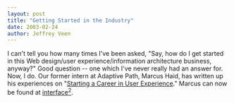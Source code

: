```yaml
---
layout: post
title: "Getting Started in the Industry"
date: 2003-02-24
author: Jeffrey Veen
---
```

I can't tell you how many times I've been asked, "Say, how do I get started in this Web design/user experience/information architecture business, anyway?" Good question -- one which I've never really had an answer for. Now, I do. Our former intern at Adaptive Path, Marcus Haid, has written up his experiences on "<a href="http://www.adaptivepath.com/publications/essays/archives/000094.php">Starting a Career in User Experience</a>." Marcus can now be found at <a href="http://www.interfacesquared.com/">interface<sup>2</sup></a>.

